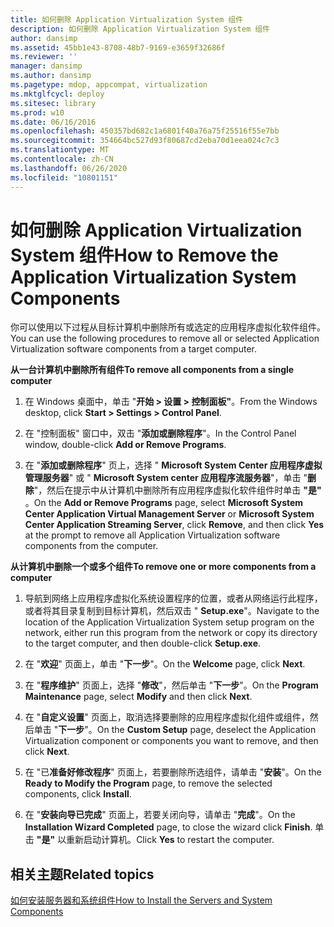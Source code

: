 ```yaml
---
title: 如何删除 Application Virtualization System 组件
description: 如何删除 Application Virtualization System 组件
author: dansimp
ms.assetid: 45bb1e43-8708-48b7-9169-e3659f32686f
ms.reviewer: ''
manager: dansimp
ms.author: dansimp
ms.pagetype: mdop, appcompat, virtualization
ms.mktglfcycl: deploy
ms.sitesec: library
ms.prod: w10
ms.date: 06/16/2016
ms.openlocfilehash: 450357bd682c1a6801f40a76a75f25516f55e7bb
ms.sourcegitcommit: 354664bc527d93f80687cd2eba70d1eea024c7c3
ms.translationtype: MT
ms.contentlocale: zh-CN
ms.lasthandoff: 06/26/2020
ms.locfileid: "10801151"
---
```

# <span data-ttu-id="18bb8-103">如何删除 Application Virtualization System 组件</span><span class="sxs-lookup"><span data-stu-id="18bb8-103">How to Remove the Application Virtualization System Components</span></span>


<span data-ttu-id="18bb8-104">你可以使用以下过程从目标计算机中删除所有或选定的应用程序虚拟化软件组件。</span><span class="sxs-lookup"><span data-stu-id="18bb8-104">You can use the following procedures to remove all or selected Application Virtualization software components from a target computer.</span></span>

**<span data-ttu-id="18bb8-105">从一台计算机中删除所有组件</span><span class="sxs-lookup"><span data-stu-id="18bb8-105">To remove all components from a single computer</span></span>**

1.  <span data-ttu-id="18bb8-106">在 Windows 桌面中，单击 "**开始 &gt; 设置 &gt; 控制面板"**。</span><span class="sxs-lookup"><span data-stu-id="18bb8-106">From the Windows desktop, click **Start &gt; Settings &gt; Control Panel**.</span></span>

2.  <span data-ttu-id="18bb8-107">在 "控制面板" 窗口中，双击 "**添加或删除程序**"。</span><span class="sxs-lookup"><span data-stu-id="18bb8-107">In the Control Panel window, double-click **Add or Remove Programs**.</span></span>

3.  <span data-ttu-id="18bb8-108">在 "**添加或删除程序**" 页上，选择 " **Microsoft System Center 应用程序虚拟管理服务器**" 或 " **Microsoft System center 应用程序流服务器**"，单击 "**删除**"，然后在提示中从计算机中删除所有应用程序虚拟化软件组件时单击 **"是"** 。</span><span class="sxs-lookup"><span data-stu-id="18bb8-108">On the **Add or Remove Programs** page, select **Microsoft System Center Application Virtual Management Server** or **Microsoft System Center Application Streaming Server**, click **Remove**, and then click **Yes** at the prompt to remove all Application Virtualization software components from the computer.</span></span>

**<span data-ttu-id="18bb8-109">从计算机中删除一个或多个组件</span><span class="sxs-lookup"><span data-stu-id="18bb8-109">To remove one or more components from a computer</span></span>**

1.  <span data-ttu-id="18bb8-110">导航到网络上应用程序虚拟化系统设置程序的位置，或者从网络运行此程序，或者将其目录复制到目标计算机，然后双击 " **Setup.exe**"。</span><span class="sxs-lookup"><span data-stu-id="18bb8-110">Navigate to the location of the Application Virtualization System setup program on the network, either run this program from the network or copy its directory to the target computer, and then double-click **Setup.exe**.</span></span>

2.  <span data-ttu-id="18bb8-111">在 "**欢迎**" 页面上，单击 "**下一步**"。</span><span class="sxs-lookup"><span data-stu-id="18bb8-111">On the **Welcome** page, click **Next**.</span></span>

3.  <span data-ttu-id="18bb8-112">在 "**程序维护**" 页面上，选择 "**修改**"，然后单击 "**下一步**"。</span><span class="sxs-lookup"><span data-stu-id="18bb8-112">On the **Program Maintenance** page, select **Modify** and then click **Next**.</span></span>

4.  <span data-ttu-id="18bb8-113">在 "**自定义设置**" 页面上，取消选择要删除的应用程序虚拟化组件或组件，然后单击 "**下一步**"。</span><span class="sxs-lookup"><span data-stu-id="18bb8-113">On the **Custom Setup** page, deselect the Application Virtualization component or components you want to remove, and then click **Next**.</span></span>

5.  <span data-ttu-id="18bb8-114">在 "已**准备好修改程序**" 页面上，若要删除所选组件，请单击 "**安装**"。</span><span class="sxs-lookup"><span data-stu-id="18bb8-114">On the **Ready to Modify the Program** page, to remove the selected components, click **Install**.</span></span>

6.  <span data-ttu-id="18bb8-115">在 "**安装向导已完成**" 页面上，若要关闭向导，请单击 "**完成**"。</span><span class="sxs-lookup"><span data-stu-id="18bb8-115">On the **Installation Wizard Completed** page, to close the wizard click **Finish**.</span></span> <span data-ttu-id="18bb8-116">单击 **"是"** 以重新启动计算机。</span><span class="sxs-lookup"><span data-stu-id="18bb8-116">Click **Yes** to restart the computer.</span></span>

## <span data-ttu-id="18bb8-117">相关主题</span><span class="sxs-lookup"><span data-stu-id="18bb8-117">Related topics</span></span>


[<span data-ttu-id="18bb8-118">如何安装服务器和系统组件</span><span class="sxs-lookup"><span data-stu-id="18bb8-118">How to Install the Servers and System Components</span></span>](how-to-install-the-servers-and-system-components.md)

 

 





